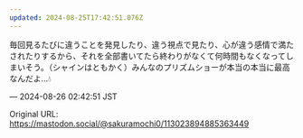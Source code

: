 ```yaml
---
updated: 2024-08-25T17:42:51.076Z
---
```


<p>毎回見るたびに違うことを発見したり、違う視点で見たり、心が違う感情で満たされたりするから、それを全部書いてたら終わりがなくて何時間もなくなってしまいそう。（シャインはともかく）みんなのプリズムショーが本当の本当に最高なんだよ…💧</p>

&mdash; 2024-08-26 02:42:51 JST

Original URL: https://mastodon.social/@sakuramochi0/113023894885363449
